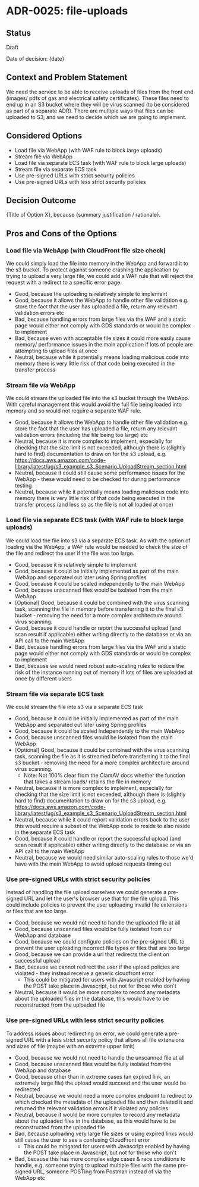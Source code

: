 # ADR-0025: file-uploads

## Status

Draft

Date of decision: {date}

## Context and Problem Statement

We need the service to be able to receive uploads of files from the front end (images/ pdfs of gas and electrical safety certificates). These files need to end up in an S3 bucket where they will be virus scanned (to be considered as part of a separate ADR). There are multiple ways that files can be uploaded to S3, and we need to decide which we are going to implement.

## Considered Options

* Load file via WebApp (with WAF rule to block large uploads)
* Stream file via WebApp
* Load file via separate ECS task (with WAF rule to block large uploads)
* Stream file via separate ECS task
* Use pre-signed URLs with strict security policies
* Use pre-signed URLs with less strict security policies


## Decision Outcome

{Title of Option X}, because {summary justification / rationale}.

## Pros and Cons of the Options

### Load file via WebApp (with CloudFront file size check)

We could simply load the file into memory in the WebApp and forward it to the s3 bucket. To protect against someone crashing the application by trying to upload a very large file, we could add a WAF rule that will reject the request with a redirect to a specific error page.

* Good, because the uploading is relatively simple to implement
* Good, because it allows the WebApp to handle other file validation e.g. store the fact that the user has uploaded a file, return any relevant validation errors etc
* Bad, because handling errors from large files via the WAF and a static page would either not comply with GDS standards or would be complex to implement
* Bad, because even with acceptable file sizes it could more easily cause memory/ performance issues in the main application if lots of people are attempting to upload files at once
* Neutral, because while it potentially means loading malicious code into memory there is very little risk of that code being executed in the transfer process

### Stream file via WebApp

We could stream the uploaded file into the s3 bucket through the WebApp. With careful management this would avoid the full file being loaded into memory and so would not require a separate WAF rule. 

* Good, because it allows the WebApp to handle other file validation e.g. store the fact that the user has uploaded a file, return any relevant validation errors (including the file being too large) etc
* Neutral, because it is more complex to implement, especially for checking that the size limit is not exceeded, although there is (slightly hard to find) documentation to draw on for the s3 upload, e.g. https://docs.aws.amazon.com/code-library/latest/ug/s3_example_s3_Scenario_UploadStream_section.html
* Neutral, because it could still cause some performance issues for the WebApp - these would need to be checked for during performance testing
* Neutral, because while it potentially means loading malicious code into memory there is very little risk of that code being executed in the transfer process (and less so as the file is not all loaded at once)

### Load file via separate ECS task (with WAF rule to block large uploads)

We could load the file into s3 via a separate ECS task. As with the option of loading via the WebApp, a WAF rule would be needed to check the size of the file and redirect the user if the file was too large.

* Good, because it is relatively simple to implement
* Good, because it could be initially implemented as part of the main WebApp and separated out later using Spring profiles
* Good, because it could be scaled independently to the main WebApp
* Good, because unscanned files would be isolated from the main WebApp
* [Optional] Good, because it could be combined with the virus scanning task, scanning the file in memory before transferring it to the final s3 bucket - removing the need for a more complex architecture around virus scanning.
* Good, because it could handle or report the successful upload (and scan result if applicable) either writing directly to the database or via an API call to the main WebApp
* Bad, because handling errors from large files via the WAF and a static page would either not comply with GDS standards or would be complex to implement
* Bad, because we would need robust auto-scaling rules to reduce the risk of the instance running out of memory if lots of files are uploaded at once by different users

### Stream file via separate ECS task

We could stream the file into s3 via a separate ECS task

* Good, because it could be initially implemented as part of the main WebApp and separated out later using Spring profiles
* Good, because it could be scaled independently to the main WebApp
* Good, because unscanned files would be isolated from the main WebApp
* [Optional] Good, because it could be combined with the virus scanning task, scanning the file as it is streamed before transferring it to the final s3 bucket - removing the need for a more complex architecture around virus scanning.
  * Note: Not 100% clear from the ClamAV docs whether the function that takes a stream loads/ retains the file in memory
* Neutral, because it is more complex to implement, especially for checking that the size limit is not exceeded, although there is (slightly hard to find) documentation to draw on for the s3 upload, e.g. https://docs.aws.amazon.com/code-library/latest/ug/s3_example_s3_Scenario_UploadStream_section.html
* Neutral, because while it could report validation errors back to the user this would require a subset of the WebApp code to reside to also reside in the separate ECS task
* Good, because it could handle or report the successful upload (and scan result if applicable) either writing directly to the database or via an API call to the main WebApp
* Neutral, because we would need similar auto-scaling rules to those we'd have with the main WebApp to avoid upload requests timing out

### Use pre-signed URLs with strict security policies

Instead of handling the file upload ourselves we could generate a pre-signed URL and let the user's browser use that for the file upload. This could include policies to prevent the user uploading invalid file extensions or files that are too large.

* Good, because we would not need to handle the uploaded file at all
* Good, because unscanned files would be fully isolated from our WebApp and database
* Good, because we could configure policies on the pre-signed URL to prevent the user uploading incorrect file types or files that are too large
* Good, because we can provide a url that redirects the client on successful upload
* Bad, because we cannot redirect the user if the upload policies are violated - they instead receive a generic cloudfront error
  * This could be mitigated for users with Javascript enabled by having the POST take place in Javascript, but not for those who don't
* Neutral, because it would be more complex to record any metadata about the uploaded files in the database, this would have to be reconstructed from the uploaded file

### Use pre-signed URLs with less strict security policies

To address issues about redirecting on error, we could generate a pre-signed URL with a less strict security policy that allows all file extensions and sizes of file (maybe with an extreme upper limit)

* Good, because we would not need to handle the unscanned file at all
* Good, because unscanned files would be fully isolated from the WebApp and database
* Good, because other than in extreme cases (an expired link, an extremely large file) the upload would succeed and the user would be redirected
* Neutral, because we would need a more complex endpoint to redirect to which checked the metadata of the uploaded file and then deleted it and returned the relevant validation errors if it violated any policies
* Neutral, because it would be more complex to record any metadata about the uploaded files in the database, as this would have to be reconstructed from the uploaded file
* Bad, because uploading very large file sizes or using expired links would still cause the user to see a confusing CloudFront error
  * This could be mitigated for users with Javascript enabled by having the POST take place in Javascript, but not for those who don't
* Bad, because this has more complex edge cases & race conditions to handle, e.g. someone trying to upload multiple files with the same pre-signed URL, someone POSTing from Postman instead of via the WebApp etc
